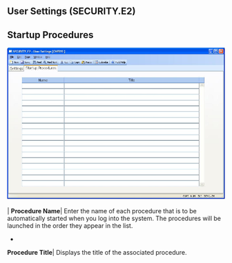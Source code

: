 ## User Settings (SECURITY.E2)
<PageHeader />

## Startup Procedures

![](./SECURITY-E2-2.jpg)

| **Procedure Name**|  Enter the name of each procedure that is to be
automatically started when you log into the system. The procedures will be
launched in the order they appear in the list.

-  
**Procedure Title**|  Displays the title of the associated procedure.


<badge text= "Version 8.10.57 " vertical="middle" />

<PageFooter />
